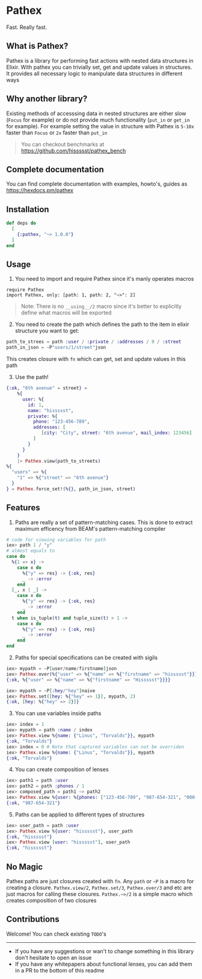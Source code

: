# Pathex

Fast. Really fast.

## What is Pathex?

Pathex is a library for performing fast actions with nested data structures in Elixir.
With pathex you can trivially set, get and update values in structures.
It provides all necessary logic to manipulate data structures in different ways

## Why another library?

Existing methods of accesssing data in nested structures are either slow (`Focus` for example)
or do not provide much functionality (`put_in` or `get_in` for example).
For example setting the value in structure with Pathex is `5-10x` faster than `Focus` or `2x` faster than `put_in`

> You can checkout benchmarks at https://github.com/hissssst/pathex_bench

## Complete documentation

You can find complete documentation with examples, howto's, guides as https://hexdocs.pm/pathex

## Installation

```elixir
def deps do
  [
    {:pathex, "~> 1.0.0"}
  ]
end
```

## Usage

1. You need to import and require Pathex since it's manly operates macros
```
require Pathex
import Pathex, only: [path: 1, path: 2, "~>": 2]
```

> Note:
> There is no `__using__/2` macro since it's better to explicitly define what macros will be exported

2. You need to create the path which defines the path to the item in elixir structure you want to get:
```elixir
path_to_strees = path :user / :private / :addresses / 0 / :street
path_in_json = ~P"users/1/street"json
```
This creates closure with `fn` which can get, set and update values in this path

3. Use the path!
```elixir
{:ok, "6th avenue" = street} =
    %{
      user: %{
        id: 1,
        name: "hissssst",
        private: %{
          phone: "123-456-789",
          addresses: [
             [city: "City", street: "6th avenue", mail_index: 123456]
          ]
        }
      }
    }
    |> Pathex.view(path_to_streets)
%{
  "users" => %{
    "1" => %{"street" => "6th avenue"}
  }
} = Pathex.force_set!(%{}, path_in_json, street)
```

## Features

1. Paths are really a set of pattern-matching cases. This is done to extract maximum efficency from BEAM's pattern-matching compiler
```elixir
# code for viewing variables for path
iex> path 1 / "y"
# almost equals to
case do
  %{1 => x} ->
    case x do
      %{"y" => res} -> {:ok, res}
      _ -> :error
    end
  [_, x | _] ->
    case x do
      %{"y" => res} -> {:ok, res}
      _ -> :error
    end
  t when is_tuple(t) and tuple_size(t) > 1 ->
    case x do
      %{"y" => res} -> {:ok, res}
      _ -> :error
    end
end
```
2. Paths for special specifications can be created with sigils
```elixir
iex> mypath = ~P[user/name/firstname]json
iex> Pathex.over(%{"user" => %{"name" => %{"firstname" => "hissssst"}}}, mypath, &String.capitalize/1)
{:ok, %{"user" => %{"name" => %{"firstname" => "Hissssst"}}}}
```
```elixir
iex> mypath = ~P[:hey/"hey"]naive
iex> Pathex.set([hey: %{"hey" => 1}], mypath, 2)
{:ok, [hey: %{"hey" => 2}]}
```
3. You can use variables inside paths
```elixir
iex> index = 1
iex> mypath = path :name / index
iex> Pathex.view %{name: {"Linus", "Torvalds"}}, mypath
{:ok, "Torvalds"}
iex> index = 0 # Note that captured variables can not be overriden
iex> Pathex.view %{name: {"Linus", "Torvalds"}}, mypath
{:ok, "Torvalds"}
```
4. You can create composition of lenses
```elixir
iex> path1 = path :user
iex> path2 = path :phones / 1
iex> composed_path = path1 ~> path2
iex> Pathex.view %{user: %{phones: ["123-456-789", "987-654-321", "000-111-222"]}}, composed_path
{:ok, "987-654-321"}
```
5. Paths can be applied to different types of structures
```elixir
iex> user_path = path :user
iex> Pathex.view %{user: "hissssst"}, user_path
{:ok, "hissssst"}
iex> Pathex.view [user: "hissssst"], user_path
{:ok, "hissssst"}
```

## No Magic

Pathex paths are just closures created with `fn`.
Any `path` or `~P` is a macro for creating a closure.
`Pathex.view/2`, `Pathex.set/3`, `Pathex.over/3` and etc are just macros for calling these closures.
`Pathex.~>/2` is a simple macro which creates composition of two closures

## Contributions

Welcome! You can check existing `TODO`'s

---

* If you have any suggestions or wan't to change something in this library don't hesitate to open an issue
* If you have any whitepapers about functional lenses, you can add them in a PR to the bottom of this readme
